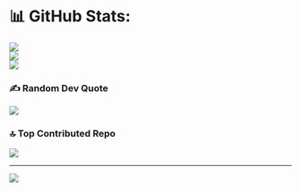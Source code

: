 # 📊 GitHub Stats:
![](https://github-readme-stats.vercel.app/api?username=kkronggiscool&theme=dark&hide_border=false&include_all_commits=false&count_private=false)<br/>
![](https://github-readme-streak-stats.herokuapp.com/?user=kkronggiscool&theme=dark&hide_border=false)<br/>
![](https://github-readme-stats.vercel.app/api/top-langs/?username=kkronggiscool&theme=dark&hide_border=false&include_all_commits=false&count_private=false&layout=compact)

### ✍️ Random Dev Quote
![](https://quotes-github-readme.vercel.app/api?type=horizontal&theme=radical)

### 🔝 Top Contributed Repo
![](https://github-contributor-stats.vercel.app/api?username=kkronggiscool&limit=5&theme=dark&combine_all_yearly_contributions=true)

---
[![](https://visitcount.itsvg.in/api?id=kkronggiscool&icon=0&color=0)](https://visitcount.itsvg.in)

<!-- Proudly created with GPRM ( https://gprm.itsvg.in ) -->

